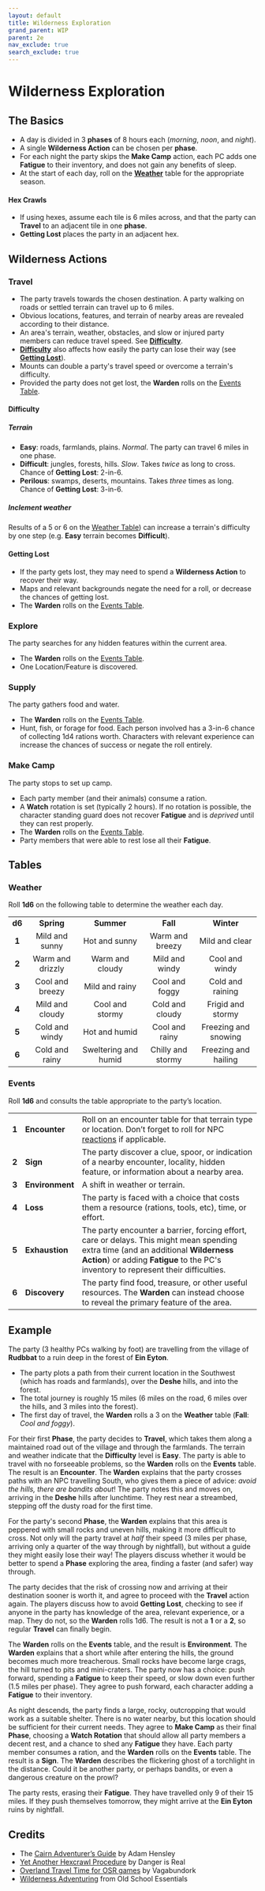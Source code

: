 ```yaml
---
layout: default
title: Wilderness Exploration
grand_parent: WIP
parent: 2e
nav_exclude: true
search_exclude: true
---
```


# Wilderness Exploration

## The Basics
- A day is divided in 3 **phases** of 8 hours each (*morning*, *noon*, and *night*).
- A single **Wilderness Action** can be chosen per **phase**. 
- For each night the party skips the **Make Camp** action, each PC adds one **Fatigue** to their inventory, and does not gain any benefits of sleep.
- At the start of each day, roll on the [**Weather**](#weather) table for the appropriate season.

#### Hex Crawls
- If using hexes, assume each tile is 6 miles across, and that the party can **Travel** to an adjacent tile in one **phase**.
- **Getting Lost** places the party in an adjacent hex.

## Wilderness Actions
### Travel
- The party travels towards the chosen destination. A party walking on roads or settled terrain can travel up to 6 miles.
- Obvious locations, features, and terrain of nearby areas are revealed according to their distance. 
- An area's terrain, weather, obstacles, and slow or injured party members can reduce travel speed. See [**Difficulty**](#difficulty). 
- [**Difficulty**](#difficulty) also affects how easily the party can lose their way (see [**Getting Lost**](#getting-lost)).
- Mounts can double a party's travel speed or overcome a terrain's difficulty.
- Provided the party does not get lost, the **Warden** rolls on the [Events Table](#events).

#### Difficulty
##### Terrain
- **Easy**: roads, farmlands, plains. _Normal_. The party can travel 6 miles in one phase. 
- **Difficult**: jungles, forests, hills. _Slow_. Takes _twice_ as long to cross. Chance of **Getting Lost**: 2-in-6.
- **Perilous**: swamps, deserts, mountains. Takes _three_ times as long. Chance of **Getting Lost**: 3-in-6.

##### Inclement weather 
Results of a 5 or 6 on the [Weather Table](#weather)) can increase a terrain's difficulty by one step (e.g. **Easy** terrain becomes **Difficult**).  

#### Getting Lost
- If the party gets lost, they may need to spend a **Wilderness Action** to recover their way. 
- Maps and relevant backgrounds negate the need for a roll, or decrease the chances of getting lost.
- The **Warden** rolls on the [Events Table](#events).

### Explore
The party searches for any hidden features within the current area.
- The **Warden** rolls on the [Events Table](#events).
- One Location/Feature is discovered.

### Supply
The party gathers food and water.
- The **Warden** rolls on the [Events Table](#events).
- Hunt, fish, or forage for food. Each person involved has a 3-in-6 chance of collecting 1d4 rations worth. Characters with relevant experience can increase the chances of success or negate the roll entirely. 

### **Make Camp**
The party stops to set up camp.
- Each party member (and their animals) consume a ration.
- A **Watch** rotation is set (typically 2 hours). If no rotation is possible, the character standing guard does not recover **Fatigue** and is _deprived_ until they can rest properly.
- The **Warden** rolls on the [Events Table](#events).
- Party members that were able to rest lose all their **Fatigue**.

## Tables

### Weather
Roll **1d6** on the following table to determine the weather each day. 

|        |                    |                      |                   |                      |
| :----: | :----------------: | :------------------: | :---------------: | :------------------: |
| **d6** |     **Spring**     |      **Summer**      |     **Fall**      |     **Winter**       |
| **1**  |   Mild and sunny   |    Hot and sunny     | Warm and breezy   | Mild and clear       |
| **2**  | Warm and drizzly   |   Warm and cloudy    | Mild and windy    | Cool and windy       |
| **3**  |  Cool and breezy   |    Mild and rainy    | Cool and foggy    | Cold and raining     |
| **4**  |  Mild and cloudy   |    Cool and stormy   | Cold and cloudy   | Frigid and stormy    |
| **5**  |   Cold and windy   |   Hot and humid      | Cool and rainy    | Freezing and snowing |
| **6**  |  Cold and rainy    | Sweltering and humid | Chilly and stormy | Freezing and hailing |

### Events 
Roll **1d6** and consults the table appropriate to the party’s location.

|                         |                  |             |
| ----------------------- | ---------------- | ----------- |
|  **1** |  **Encounter** | Roll on an encounter table for that terrain type or location. Don’t forget to roll for NPC [reactions](/cairn-srd/#reactions) if applicable. |
|  **2** | **Sign**  | The party discover a clue, spoor, or indication of a nearby encounter, locality, hidden feature, or information about a nearby area.   |
|  **3** | **Environment**  | A shift in weather or terrain.   |
|  **4** | **Loss**  | The party is faced with a choice that costs them a resource (rations, tools, etc), time, or effort. |
|  **5** | **Exhaustion** | The party encounter a barrier, forcing effort, care or delays. This might mean spending extra time (and an additional **Wilderness Action**) or adding **Fatigue** to the PC's inventory to represent their difficulties.
|  **6** | **Discovery** | The party find food, treasure, or other useful resources. The **Warden** can instead choose to reveal the primary feature of the area.  |

## Example

The party (3 healthy PCs walking by foot) are travelling from the village of **Rudbbat** to a ruin deep in the forest of **Ein Eyton**. 
- The party plots a path from their current location in the Southwest (which has roads and farmlands), over the **Deshe** hills, and into the forest. 
- The total journey is roughly 15 miles (6 miles on the road, 6 miles over the hills, and 3 miles into the forest). 
- The first day of travel, the **Warden** rolls a 3 on the **Weather** table (**Fall**: _Cool and foggy_). 

For their first **Phase**, the party decides to **Travel**, which takes them along a maintained road out of the village and through the farmlands. The terrain and weather indicate that the **Difficulty** level is **Easy**. The party is able to travel with no forseeable problems, so the **Warden** rolls on the **Events** table. The result is an **Encounter**. The **Warden** explains that the party crosses paths with an NPC travelling South, who gives them a piece of advice: *avoid the hills, there are bandits about*! The party notes this and moves on, arriving in the **Deshe** hills after lunchtime. They rest near a streambed, stepping off the dusty road for the first time.

For the party's second **Phase**, the **Warden** explains that this area is peppered with small rocks and uneven hills, making it more difficult to cross. Not only will the party travel at *half* their speed (3 miles per phase, arriving only a quarter of the way through by nightfall), but without a guide they might easily lose their way! The players discuss whether it would be better to spend a **Phase** exploring the area, finding a faster (and safer) way through. 

The party decides that the risk of crossing now and arriving at their destination sooner is worth it, and agree to proceed with the **Travel** action again. The players discuss how to avoid **Getting Lost**, checking to see if anyone in the party has knowledge of the area, relevant experience, or a map. They do not, so the **Warden** rolls 1d6. The result is not a **1** or a **2**, so regular **Travel** can finally begin. 

The **Warden** rolls on the **Events** table, and the result is **Environment**. The **Warden** explains that a short while after entering the hills, the ground becomes much more treacherous. Small rocks have become large crags, the hill turned to pits and mini-craters. The party now has a choice: push forward, spending a **Fatigue** to keep their speed, or slow down even further (1.5 miles per phase). They agree to push forward, each character adding a **Fatigue** to their inventory.

As night descends, the party finds a large, rocky, outcropping that would work as a suitable shelter. There is no water nearby, but this location should be sufficient for their current needs. They agree to **Make Camp** as their final **Phase**, choosing a **Watch Rotation** that should allow all party members a decent rest, and a chance to shed any **Fatigue** they have. Each party member consumes a ration, and the **Warden** rolls on the **Events** table. The result is a **Sign**. The **Warden** describes the flickering ghost of a torchlight in the distance. Could it be another party, or perhaps bandits, or even a dangerous creature on the prowl?

The party rests, erasing their **Fatigue**. They have travelled only 9 of their 15 miles. If they push themselves tomorrow, they might arrive at the **Ein Eyton** ruins by nightfall.

## Credits

- The [Cairn Adventurer’s Guide](https://adamhensley.itch.io/cairn-adventurers-guide) by Adam Hensley
- [Yet Another Hexcrawl Procedure](https://dangerisreal.blogspot.com/2021/08/yet-another-hexcrawl-procedure-there-is.html) by Danger is Real
- [Overland Travel Time for OSR games](https://magickuser.wordpress.com/2020/02/19/overland-travel-time-for-osr-games/) by Vagabundork
- [Wilderness Adventuring](https://oldschoolessentials.necroticgnome.com/srd/index.php/Wilderness_Adventuring) from Old School Essentials